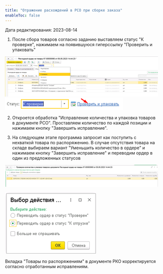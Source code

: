 ```yaml
---
title: "Отражение расхождений в РСО при сборке заказа"
enableToc: false
---
```

Дата редактирования: 2023-08-14

1. После сбора товаров согласно заданию выставляем статус "К проверке", нажимаем на появившуюся гиперссылку "Проверить и упаковать"

![](ERP/_attach/Pasted%20image%2020230505150402.png)
![](ERP/_attach/Pasted%20image%2020230505150456.png)

2. Откроется обработка "Исправление количества и упаковка товаров в документе РCО". Проставляем количество по каждой позиции и нажимаем кнопку "Завершить исправление". 

3. На следующем этапе программа запросит как поступить с нехваткой товара по распоряжению. В случае отсутствия товара на складе выбираем вариант "Уменьшить количество в ордере" и нажимаем кнопку "Завершить исправление" и переводим ордер в один из предложенных статусов

![](ERP/_attach/Pasted%20image%2020230505150739.png)

![](ERP/_attach/Pasted%20image%2020230505150806.png)

Вкладка "Товары по распоряжениям" в документе РКО корректируется согласно отработанным исправлениям. 